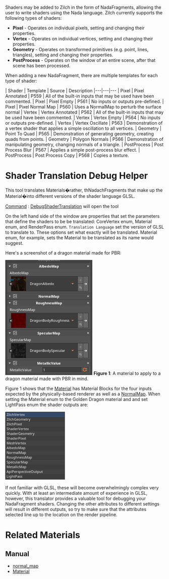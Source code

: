 Shaders may be added to Zilch in the form of NadaFragments, allowing the user to write shaders using the Nada language. Zilch currently supports the following types of shaders:

 - **Pixel** - Operates on individual pixels, setting and changing their properties.
 - **Vertex** - Operates on individual vertices, setting and changing their properties.
 - **Geometry** - Operates on transformed primitives (e.g. point, lines,  triangles), setting and changing their properties.
 - **PostProcess** - Operates on the window of an entire scene, after that scene has been processed.

When adding a new NadaFragment, there are multiple templates for each type of shader:

| Shader | Template | Source | Description
|---|---|---
| Pixel | Pixel Annotated | P559 | All of the built-in inputs  that may be used have been commented.
| Pixel | Pixel Empty | P561 |  No inputs or outputs pre-defined.
| Pixel | Pixel Normal Map | P560 | Uses a NormalMap to perturb the surface normal
| Vertex | Vertex Annotated | P562 | All of the built-in inputs that may be used have been commented.
| Vertex | Vertex Empty | P564 | No inputs or outputs pre-defined.
| Vertex | Vertex Oscillate | P563 | Demonstration of a vertex shader that applies a simple oscillation to all vertices.
| Geometry | Point To Quad | P565 | Demonstration of generating geometry, creating quads from points.
| Geometry | Polygon Normals | P566 | Demonstration of manipulating geometry, changing normals of a triangle.
| PostProcess | Post Process Blur | P567 | Applies a simple post-process blur effect.
| PostProcess | Post Process Copy | P568 | Copies a texture.


 # Shader Translation Debug Helper

This tool translates Materials�rather, thNadachFragments that make up the Material�into different versions of the shader language GLSL.

[Command](https://github.com/ZilchEngine/ZilchDocs/blob/master/zilch_editor_documentation/zilchmanual/editor/editorcommands/commands.markdown) : [ DebugShaderTranslation](https://github.com/ZilchEngine/ZilchDocs/blob/master/code_reference/command_reference.markdown#debugshadertranslation) will open the tool

On the left hand side of the window are properties that set the parameters that define the shaders to be be translated: CoreVertex enum, Material enum, and RenderPass enum. `Translation Language` set the version of GLSL to translate to.  These options set what exactly will be translated. Material enum, for example, sets the Material to be translated as its name would suggest.

Here's a screenshot of a dragon material made for PBR:



![Gold Dragon Material](https://raw.githubusercontent.com/ZilchEngine/ZilchFiles/master/doc_files/88445.png) **Figure 1**: A material to apply to a dragon material made with PBR in mind.


Figure 1 shows that the [Material](https://github.com/ZilchEngine/ZilchDocs/blob/master/zilch_editor_documentation/zilchmanual/graphics/materials/materials_overview.markdown) has Material Blocks for the four inputs expected by the physically-based renderer as well as a [NormalMap](https://github.com/ZilchEngine/ZilchDocs/blob/master/zilch_editor_documentation/zilchmanual/graphics/materials/normal_map.markdown). When setting the Material enum to the Golden Dragon material and and set LightPass enum the shader outputs are:



![Gold Dragon Light Pass](https://raw.githubusercontent.com/ZilchEngine/ZilchFiles/master/doc_files/88447.png)


If not familiar with GLSL, these will become overwhelmingly complex very quickly. With at least an intermediate amount of experience in GLSL, however, this translator provides a valuable tool for debugging your NadaFragment shaders. Changing the other attributes to different settings will result in different outputs, so try to make sure that the attributes selected line up to the location on the render pipeline.

 # Related Materials
 ## Manual
- [normal_map](https://github.com/ZilchEngine/ZilchDocs/blob/master/zilch_editor_documentation/zilchmanual/graphics/materials/normal_map.markdown)
- [Material](https://github.com/ZilchEngine/ZilchDocs/blob/master/zilch_editor_documentation/zilchmanual/graphics/materials/materials_overview.markdown)
 

 